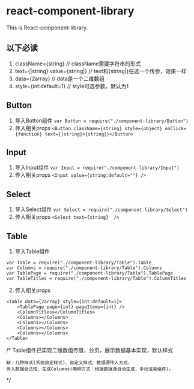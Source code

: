 # react-component-library
This is React-component-library.

## 以下必读
1. className={string}  // className需要字符串的形式
2. text={|string} value={string|}   // text和{string|}任选一个传参，效果一样
3. data={2array}    // data是一个二维数组
4. style={int:default=1}  // style可选参数，默认为1

## Button
1. 导入Button组件
    `var Button = require("./component-library/Button") `
2. 传入相关props
    `<Button className={string} style={object} onClick={function} text={|string}>{string|}</Button>`
        
## Input
1. 导入Input组件
    `var Input = require("./component-library/Input")`
2. 传入相关props
    `<Input value={string:default=""} />`
## Select
1. 导入Select组件
    `var Select = require("./component-library/Select")`
2. 传入相关props
    `<Select text={string}  />`

## Table
1. 导入Table组件
```
var Table = require("./component-library/Table").Table
var Columns = require("./component-library/Table").Columns
var TablePage = require("./component-library/Table").TablePage
var TableTitles = require("./component-library/Table").ColumnTitles
```
2. 传入相关props
```
<Table data={2array} style={int:default=1}>
    <TablePage page={int} pageItems={int} />
    <ColumnTitles></ColumnTitles>
    <Columns></Columns>
    <Columns></Columns>
    <Columns></Columns>
    <Columns></Columns>
</Table>
```

/*
    Table组件已实现二维数组传值，分页，展示数据基本实现，默认样式

    缺：几种样式(系统自定样式)、自定义样式、数据源传入方式、
    传入数据合法性、生成Columns(两种方式：根据数据源自动生成，手动渲染组件)。
 */